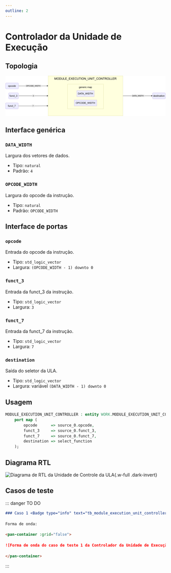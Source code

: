 ```yaml
---
outline: 2
---
```


# Controlador da Unidade de Execução

## Topologia

![alt text](/public/images/reference/report_components/module_execution_unit_controller.drawio.svg)

## Interface genérica

### `DATA_WIDTH` <Badge type="neutral" text="GENERIC" />

Largura dos vetores de dados.

- Tipo: `natural`
- Padrão: `4`

### `OPCODE_WIDTH` <Badge type="neutral" text="GENERIC" />

Largura do opcode da instrução.

- Tipo: `natural`
- Padrão: `OPCODE_WIDTH`

## Interface de portas

### `opcode` <Badge type="success" text="INPUT" />

Entrada do opcode da instrução.

- Tipo: `std_logic_vector`
- Largura: `(OPCODE_WIDTH - 1) downto 0`

### `funct_3` <Badge type="success" text="INPUT" />

Entrada da funct_3 da instrução.

- Tipo: `std_logic_vector`
- Largura: `3`

### `funct_7` <Badge type="success" text="INPUT" />

Entrada da funct_7 da instrução.

- Tipo: `std_logic_vector`
- Largura: `7`

### `destination` <Badge type="danger" text="OUTPUT" />

Saída do seletor da ULA.

- Tipo: `std_logic_vector`
- Largura: variável `(DATA_WIDTH - 1) downto 0`

## Usagem

```vhdl
MODULE_EXECUTION_UNIT_CONTROLLER : entity WORK.MODULE_EXECUTION_UNIT_CONTROLLER(RV32I)
    port map (
        opcode      => source_0.opcode,
        funct_3     => source_0.funct_3,
        funct_7     => source_0.funct_7,
        destination => select_function
    );
```

## Diagrama RTL

<pan-container>

![Diagrama de RTL da Unidade de Controle da ULA](/images/reference/entities/module_execution_unit_controller_netlist.svg){.w-full .dark-invert}

</pan-container>

## Casos de teste

::: danger TO DO

```md
### Caso 1 <Badge type="info" text="tb_module_execution_unit_controller_case_1" />

Forma de onda:

<pan-container :grid="false">

![Forma de onda do caso de teste 1 da Controlador da Unidade de Execução](/images/reference/entities/tb_module_execution_unit_controller_case_1.svg){.w-full .dark-invert}

</pan-container>

```

:::
